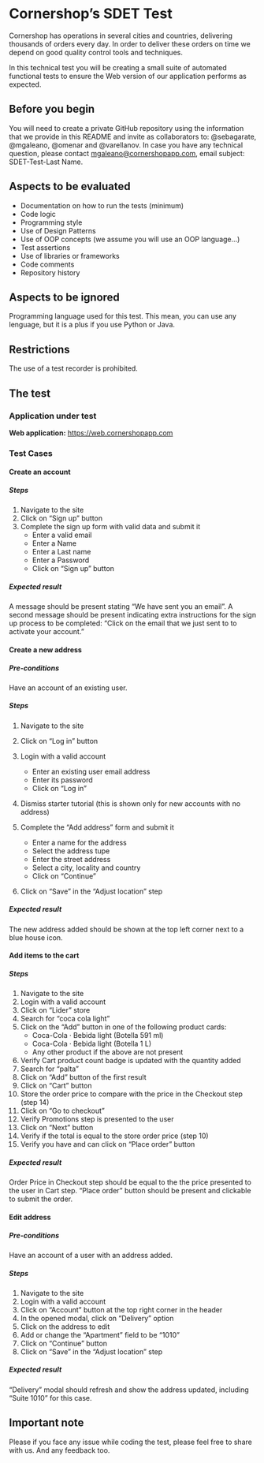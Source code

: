 # Cornershop’s SDET Test

Cornershop has operations in several cities and countries, delivering thousands of orders every day. In order to deliver these orders on time we depend on good quality control tools and techniques.

In this technical test you will be creating a small suite of automated functional tests to ensure the Web version of our application performs as expected.

## Before you begin
You will need to create a private GitHub repository using the information that we provide in this README and invite as collaborators to: @sebagarate, @mgaleano, @omenar and @varellanov. In case you have any technical question, please contact mgaleano@cornershopapp.com, email subject: SDET-Test-Last Name.

## Aspects to be evaluated
* Documentation on how to run the tests (minimum)
* Code logic
* Programming style
* Use of Design Patterns
* Use of OOP concepts (we assume you will use an OOP language…)
* Test assertions
* Use of libraries or frameworks
* Code comments 
* Repository history

## Aspects to be ignored
Programming language used for this test. This mean, you can use any lenguage, but it is a plus if you use Python or  Java.

## Restrictions
The use of a test recorder is prohibited.

## The test
### Application under test
**Web application:** https://web.cornershopapp.com

### Test Cases
#### Create an account
##### Steps
1. Navigate to the site
2. Click on “Sign up” button
3. Complete the sign up form with valid data and submit it
	* Enter a valid email
	* Enter a Name
	* Enter a Last name
	* Enter a Password
	* Click on “Sign up” button

##### Expected result
A message should be present stating “We have sent you an email”. A second message should be present indicating extra instructions for the sign up process to be completed: “Click on the email that we just sent to <email-entered> to activate your account.”

#### Create a new address
##### Pre-conditions
Have an account of an existing user.
##### Steps
1. Navigate to the site
2. Click on “Log in” button
3. Login with a valid account
	* Enter an existing user email address
	* Enter its password
	* Click on “Log in”
	
4. Dismiss starter tutorial (this is shown only for new accounts with no address)
5. Complete the “Add address” form and submit it
	* Enter a name for the address
	* Select the address tupe
	* Enter the street address
	* Select a city, locality and country
	* Click on “Continue”
6. Click on “Save” in the “Adjust location” step

##### Expected result
The new address added should be shown at the top left corner next to a blue house icon.

#### Add items to the cart
##### Steps
1. Navigate to the site
2. Login with a valid account
3. Click on “Lider” store
4. Search for “coca cola light”
5. Click on the “Add” button in one of the following product cards:
	* Coca-Cola · Bebida light (Botella 591 ml)
	* Coca-Cola · Bebida light (Botella 1 L)
	* Any other product if the above are not present
6. Verify Cart product count badge is updated with the quantity added
7. Search for “palta”
8. Click on “Add” button of the first result
9. Click on “Cart” button
10. Store the order price to compare with the price in the Checkout step (step 14)
11. Click on “Go to checkout” 
12. Verify Promotions step is presented to the user
13. Click on “Next” button
14. Verify if the total is equal to the store order price (step 10)
15. Verify you have and can click on “Place order” button

##### Expected result
Order Price in Checkout step should be equal to the the price presented to the user in Cart step. “Place order” button should be present and clickable to submit the order.

#### Edit address
##### Pre-conditions
Have an account of a user with an address added.
##### Steps
1. Navigate to the site
2. Login with a valid account
3. Click on “Account” button at the top right corner in the header
4. In the opened modal, click on “Delivery” option
5. Click on the address to edit
6. Add or change the “Apartment” field to be “1010”
7. Click on “Continue” button
8. Click on “Save” in the “Adjust location” step

##### Expected result
“Delivery” modal should refresh and show the address updated, including “Suite 1010” for this case.

## Important note
Please if you face any issue while coding the test, please feel free to share with us. And any feedback too.



